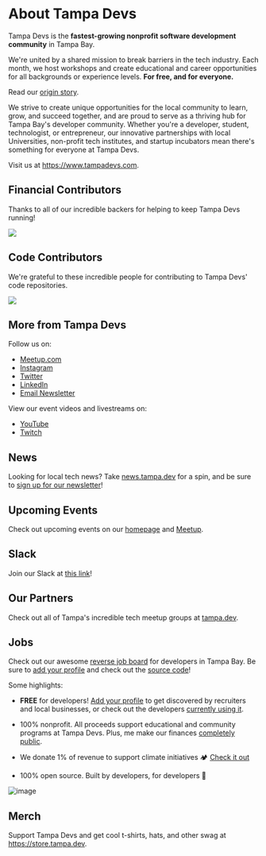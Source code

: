 # About Tampa Devs

Tampa Devs is the **fastest-growing nonprofit software development community** in Tampa Bay.

We're united by a shared mission to break barriers in the tech industry. Each month, we host workshops and create educational and career opportunities for all backgrounds or experience levels. **For free, and for everyone.**

Read our [origin story](https://go.tampa.dev/rise?utm_source=td_github&utm_medium=organic).

We strive to create unique opportunities for the local community to learn, grow, and succeed together, and are proud to serve as a thriving hub for Tampa Bay's developer community. Whether you're a developer, student, technologist, or entrepreneur, our innovative partnerships with local Universities, non-profit tech institutes, and startup incubators mean there's something for everyone at Tampa Devs.

Visit us at https://www.tampadevs.com.

## Financial Contributors

Thanks to all of our incredible backers for helping to keep Tampa Devs running!

<a href="https://opencollective.com/tampadevs#backers">
    <img src="https://opencollective.com/tampadevs/backers.svg?width=950" />
</a>

## Code Contributors

We're grateful to these incredible people for contributing to Tampa Devs' code repositories.

<img src="https://opencollective.com/tampadevs/contributors.svg?width=890&button=false" />

## More from Tampa Devs

Follow us on:

- [Meetup.com](https://go.tampa.dev/meetup)
- [Instagram](https://go.tampa.dev/instagram)
- [Twitter](https://go.tampa.dev/twitter)
- [LinkedIn](https://go.tampa.dev/linkedin)
- [Email Newsletter](https://newsletter.tampa.dev/)

View our event videos and livestreams on:

- [YouTube](https://go.tampa.dev/youtube)
- [Twitch](https://go.tampa.dev/twitch)

## News

Looking for local tech news? Take [news.tampa.dev](https://go.tampa.dev/news) for a spin, and be sure to [sign up for our newsletter](https://newsletter.tampa.dev/)!

## Upcoming Events

Check out upcoming events on our [homepage](https://www.tampadevs.com/) and [Meetup](https://go.tampa.dev/events).

## Slack 

Join our Slack at [this link](https://go.tampa.dev/slack)!

## Our Partners

Check out all of Tampa's incredible tech meetup groups at [tampa.dev](https://tampa.dev/).

## Jobs

Check out our awesome [reverse job board](https://talent.tampa.dev/) for developers in Tampa Bay. Be sure to [add your profile](https://talent.tampa.dev/role/new) and check out the [source code](https://github.com/tampadevs/talent.tampa.dev)!

Some highlights:

- **FREE** for developers! [Add your profile](https://talent.tampa.dev/role/new) to get discovered by recruiters and local businesses, or check out the developers [currently using it](https://talent.tampa.dev/developers).

- 100% nonprofit. All proceeds support educational and community programs at Tampa Devs. Plus, me make our finances [completely public](https://talent.tampa.dev/open).

- We donate 1% of revenue to support climate initiatives 🏕️ [Check it out](https://climate.stripe.com/nxdibE)

- 100% open source. Built by developers, for developers 💙

![image](https://github.com/TampaDevs/.github/assets/7227500/d29a7e99-9b9f-497e-9264-0fee4ac3c4c0)

## Merch

Support Tampa Devs and get cool t-shirts, hats, and other swag at https://store.tampa.dev.
